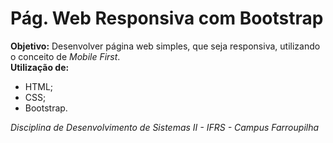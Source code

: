 # Pág. Web Responsiva com Bootstrap

<b>Objetivo:</b> Desenvolver página web simples, que seja responsiva, utilizando o conceito de <em>Mobile First</em>.
<br>
<b>Utilização de:</b>
- HTML;
- CSS;
- Bootstrap.

<em>Disciplina de Desenvolvimento de Sistemas II - IFRS - Campus Farroupilha</em>

